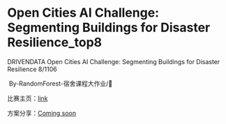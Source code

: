 # Open Cities AI Challenge: Segmenting Buildings for Disaster Resilience_top8

DRIVENDATA  Open Cities AI Challenge: Segmenting Buildings for Disaster Resilience  8/1106

​												By-RandomForest-宿舍课程大作业/🐶

 比赛主页：[link](https://www.drivendata.org/competitions/60/building-segmentation-disaster-resilience/ ) 

方案分享：[Coming soon](https://blog.csdn.net/amou__/article/details/102630787)

